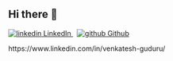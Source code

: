 ## Hi there 👋

<p>
  <a href="[https://www.linkedin.com/[removed]](https://www.linkedin.com/in/venkatesh-guduru/)" rel="nofollow noreferrer">
    <img src="https://i.sstatic.net/gVE0j.png" alt="linkedin"> LinkedIn
  </a> &nbsp; 
  <a href="https://github.com/guduru-venkatesh" rel="nofollow noreferrer">
    <img src="https://i.sstatic.net/tskMh.png" alt="github"> Github
  </a>
</p>
https://www.linkedin.com/in/venkatesh-guduru/
<!--
**guduru-venkatesh/guduru-venkatesh** is a ✨ _special_ ✨ repository because its `README.md` (this file) appears on your GitHub profile.

Here are some ideas to get you started:

- 🔭 I’m currently working on ...
- 🌱 I’m currently learning ...
- 👯 I’m looking to collaborate on ...
- 🤔 I’m looking for help with ...
- 💬 Ask me about ...
- 📫 How to reach me: ...
- 😄 Pronouns: ...
- ⚡ Fun fact: ...
-->
